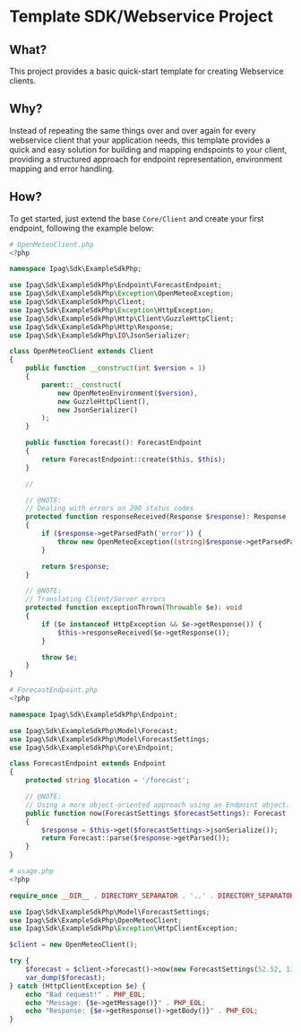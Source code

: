 # Template SDK/Webservice Project

## What?
This project provides a basic quick-start template for creating Webservice clients.

## Why?
Instead of repeating the same things over and over again for every webservice client that your application needs, this template provides a quick and easy solution for
building and mapping endspoints to your client, providing a structured approach for endpoint representation, environment mapping and error handling.

## How?
To get started, just extend the base `Core/Client` and create your first endpoint, following the example below:

```php
# OpenMeteoClient.php
<?php

namespace Ipag\Sdk\ExampleSdkPhp;

use Ipag\Sdk\ExampleSdkPhp\Endpoint\ForecastEndpoint;
use Ipag\Sdk\ExampleSdkPhp\Exception\OpenMeteoException;
use Ipag\Sdk\ExampleSdkPhp\Client;
use Ipag\Sdk\ExampleSdkPhp\Exception\HttpException;
use Ipag\Sdk\ExampleSdkPhp\Http\Client\GuzzleHttpClient;
use Ipag\Sdk\ExampleSdkPhp\Http\Response;
use Ipag\Sdk\ExampleSdkPhp\IO\JsonSerializer;

class OpenMeteoClient extends Client
{
    public function __construct(int $version = 1)
    {
        parent::__construct(
            new OpenMeteoEnvironment($version),
            new GuzzleHttpClient(),
            new JsonSerializer()
        );
    }

    public function forecast(): ForecastEndpoint
    {
        return ForecastEndpoint::create($this, $this);
    }

    //

    // @NOTE:
    // Dealing with errors on 200 status codes
    protected function responseReceived(Response $response): Response
    {
        if ($response->getParsedPath('error')) {
            throw new OpenMeteoException((string)$response->getParsedPath('reason'), 0, null, $response);
        }

        return $response;
    }

    // @NOTE:
    // Translating Client/Server errors
    protected function exceptionThrown(Throwable $e): void
    {
        if ($e instanceof HttpException && $e->getResponse()) {
            $this->responseReceived($e->getResponse());
        }

        throw $e;
    }
}
```
```php
# ForecastEndpoint.php
<?php

namespace Ipag\Sdk\ExampleSdkPhp\Endpoint;

use Ipag\Sdk\ExampleSdkPhp\Model\Forecast;
use Ipag\Sdk\ExampleSdkPhp\Model\ForecastSettings;
use Ipag\Sdk\ExampleSdkPhp\Core\Endpoint;

class ForecastEndpoint extends Endpoint
{
    protected string $location = '/forecast';

    // @NOTE:
    // Using a more object-oriented approach using an Endpoint object.
    public function now(ForecastSettings $forecastSettings): Forecast
    {
        $response = $this->get($forecastSettings->jsonSerialize());
        return Forecast::parse($response->getParsed());
    }
}
```
```php
# usage.php
<?php

require_once __DIR__ . DIRECTORY_SEPARATOR . '..' . DIRECTORY_SEPARATOR . 'vendor' . DIRECTORY_SEPARATOR . 'autoload.php';

use Ipag\Sdk\ExampleSdkPhp\Model\ForecastSettings;
use Ipag\Sdk\ExampleSdkPhp\OpenMeteoClient;
use Ipag\Sdk\ExampleSdkPhp\Exception\HttpClientException;

$client = new OpenMeteoClient();

try {
    $forecast = $client->forecast()->now(new ForecastSettings(52.52, 13.41, true));
    var_dump($forecast);
} catch (HttpClientException $e) {
    echo "Bad request!" . PHP_EOL;
    echo "Message: {$e->getMessage()}" . PHP_EOL;
    echo "Response: {$e->getResponse()->getBody()}" . PHP_EOL;
}

```
